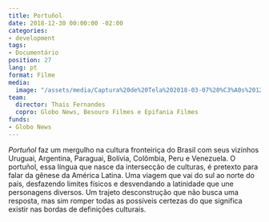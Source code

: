 ```yaml
---
title: Portuñol
date: 2018-12-30 00:00:00 -02:00
categories:
- development
tags:
- Documentário
position: 27
lang: pt
format: Filme
media:
  image: "/assets/media/Captura%20de%20Tela%202018-03-07%20%C3%A0s%2012.26.46.png"
team:
  director: Thais Fernandes
  copro: Globo News, Besouro Filmes e Epifania Filmes
funds:
- Globo News
---
```


_Portuñol_ faz um mergulho na cultura fronteiriça do Brasil com seus vizinhos Uruguai, Argentina, Paraguai, Bolívia, Colômbia, Peru e Venezuela. O portuñol, essa língua que nasce da intersecção de culturas, é pretexto para falar da gênese da América Latina. Uma viagem que vai do sul ao norte do país, desfazendo limites físicos e desvendando a latinidade que une personagens diversos. Um trajeto desconstrução que não busca uma resposta, mas sim romper todas as possíveis certezas do que significa existir nas bordas de definições culturais.
